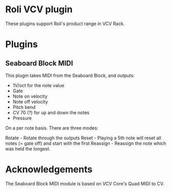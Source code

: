 # Roli VCV plugin

These plugins support Roli's product range in VCV Rack.

# Plugins

## Seaboard Block MIDI

This plugin takes MIDI from the Seaboard Block, and outputs:

- 1V/oct for the note value
- Gate
- Note on velocity
- Note off velocity
- Pitch bend
- CV 70 (?) for up and down the notes
- Pressure

On a per note basis. There are three modes:

Rotate - Rotate through the outputs
Reset - Playing a 5th note will reset all notes (= gate off) and start with the first
Reassign - Reassign the note which was held the longest.

# Acknowledgements

The Seaboard Block MIDI module is based on VCV Core's Quad MIDI to CV.

